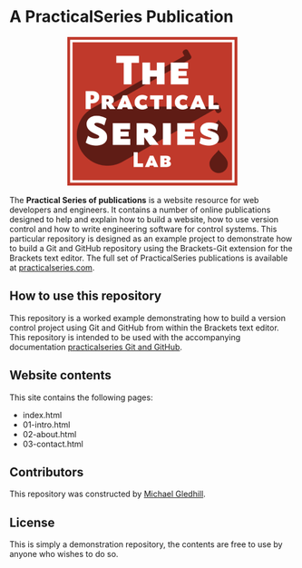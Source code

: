 # A PracticalSeries Publication

<p align="center">
    <img src="11-resources/02-images/readme.png">
</p>
 
The **Practical Series of publications** is a website resource for web developers and engineers. It contains a number of online publications designed to help and explain how to build a website, how to use version control and how to write engineering software for control systems.
This particular repository is designed as an example project to demonstrate how to build a Git and GitHub repository using the Brackets-Git extension for the Brackets text editor.
The full set of PracticalSeries publications is available at [practicalseries.com](http://practicalseries.com "Practical Series Website").
 
## How to use this repository
This repository is a worked example demonstrating how to build a version control project using Git and GitHub from within the Brackets text editor.
This repository is intended to be used with the accompanying documentation [practicalseries Git and GitHub](http://practicalseries.com/0021-git-vcs/index.html "Practical Series - Git and GitHub").

## Website contents
This site contains the following pages:
* index.html
* 01-intro.html
* 02-about.html
* 03-contact.html
 
## Contributors
This repository was constructed by [Michael Gledhill](https://github.com/practicalseries-lab "Michael Gledhill").
 
## License
This is simply a demonstration repository, the contents are free to use by anyone who wishes to do so.
